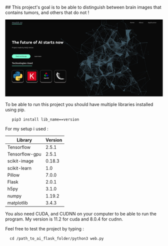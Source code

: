 <p text-align="center">
       ## This project's goal is to be able to distinguish between brain images that contains tumors, and others that do not !
</p>

![alt text](./readmeImg/init.png)

To be able to run this project you should have multiple libraries installed using pip.

       pip3 install lib_name==version
 
For my setup i used :

Library         | Version
-------------   | -------------
Tensorflow      | 2.5.1
Tensorflow-gpu  | 2.5.1
scikit-image    | 0.18.3
scikit-learn    | 1.0
Pillow          | 7.0.0
Flask           | 2.0.1
h5py            | 3.1.0
numpy           | 1.19.2
matplotlib      | 3.4.3

You also need CUDA, and CUDNN on your computer to be able to run the program. My version is 11.2 for cuda and 8.0.4 for cudnn.
 
 Feel free to test the project by typing :
 
      cd /path_to_ai_flask_folder/python3 web.py
